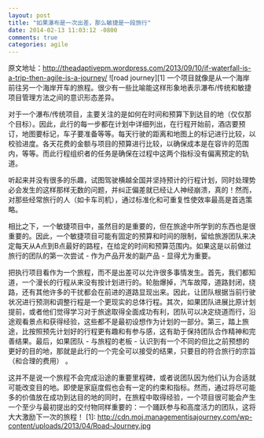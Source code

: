 ```yaml
---
layout: post
title: "如果瀑布是一次出差，那么敏捷是一段旅行"
date: 2014-02-13 11:03:12 -0800
comments: true
categories: agile
---
```

原文地址：http://theadaptivepm.wordpress.com/2013/09/10/if-waterfall-is-a-trip-then-agile-is-a-journey/
![road journey][1]
一个项目就像是从一个海岸前往另一个海岸开车的旅程。很少有一些比喻能这样形象地表示瀑布/传统和敏捷项目管理方法之间的意识形态差异。
<!--more-->
对于一个瀑布/传统项目，主要关注的是如何在时间和预算下到达目的地（仅仅那个目标）。因此，此行的每一步都在计划中详细列出，在行程开始前，酒店要预订，地图要标记，车子要准备等等。每天行驶的距离和地图上的标记进行比较，以校验进度。各天花费的金额与项目的预算进行比较，以确保成本是在容许的范围内，等等。而此行程组织者的任务是确保在过程中这两个指标没有偏离预定的轨道。

听起来并没有很多的乐趣，试图驾驶横越全国并坚持预计的行程计划，同时处理势必会发生的这样那样无数的问题，并纠正偏差就已经让人神经崩溃，真的！然而，对那些经常旅行的人（如卡车司机），通过标准化和可重复性使效率最高是首选策略。

相比之下，一个敏捷项目中，虽然目的是重要的，但在旅途中所学到的东西也是很重要的。因此，一个敏捷项目可能有固定的预算和时间的限制，留给旅游团队来决定每天从A点到B点最好的路程，在给定的时间和预算范围内。如果这是以前做过旅行的团队的第一次尝试 - 作为产品开发的副产品 - 显得尤为重要。

把执行项目看作为一个旅程，而不是出差可以允许很多事情发生。首先，我们都知道，一个漫长的行程从来没有按计划进行的。轮胎爆掉，汽车故障，道路封闭，绕路，还有其他许多的干扰都会在前进的道路显现出来。因此，让团队根据当前行驶状况进行预测和调整行程是一个更现实的总体行程。其次，如果团队进展比原计划提前，或者他们觉得学习对于旅途取得全面成功有利，团队可以决定绕道而行，沿途观看景点和获得经验，这些都不是最初设想作为计划的一部分。第三，踏上旅途，比按照预先计划好的行程更有趣和有参与感，这有助于保持团队合作精神和完善结果。最后，如果团队 - 与旅程的老板 - 认识到有一个不同的但比之前预想的更好的目的地，那就是此行的一个完全可以接受的结果，只要目的符合旅行的宗旨（和合理的费用） 。

这并不是说一个旅程不会完成沿途的重要里程碑，或者说团队因为他们认为合适就可能改变目的地。即使是家庭度假也会有一定的约束和指标。然而，通过将尽可能多的价值放在成功到达目的地的同时，在旅程中取得经验，一个项目很可能会产生一个至少与最初提出的交付物同样重要的：一个踊跃参与和高度活力的团队，这将大大激励下一次的旅程！
  [1]: http://cdn.moj.managementisajourney.com/wp-content/uploads/2013/04/Road-Journey.jpg
